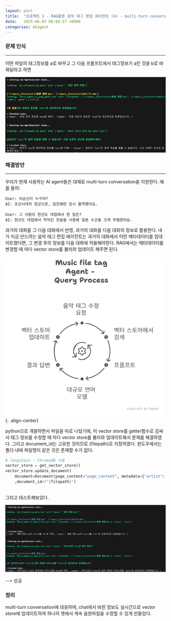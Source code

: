 ```yaml
---
layout: post
title:  "프로젝트 1 - RAG활용 음악 태그 편집 에이전트 (4) - multi-turn conversation 대응"
date:   2025-06-03 08:04:57 +0900
categories: AIagent
---
```


### 문제 인식
---
어떤 파일의 태그정보를 a로 바꾸고 그 다음 프롬프트에서 태그정보가 a인 것을 b로 바꿔달라고 하면

![](/assets/20250602081354.png)

### 해결방안
---

우리가 현재 사용하는 AI agent들은 대체로 multi-turn conversation을 지원한다. 예를 들어:
```
User: 이순신이 누구야?
AI: 조선시대의 장군으로, 임진왜란 당시 활약했어요.

User: 그 사람이 한산도 대첩에서 한 일은?
AI: 한산도 대첩에서 학익진 전술을 사용해 일본 수군을 크게 무찔렀어요.
```

과거의 대화를 그 다음 대화에서 반영, 과거의 대화를 다음 대화의 정보로 활용한다. 내가 지금 만드려는 음악 태그 편집 에이전트는 과거의 대화에서 어떤 메타데이터를 업데이트했다면, 그 변경 후의 정보를 다음 대화에 적용해야한다. RAG에서는 메타데이터를 변경할 때 마다 vector store를 불러와 업데이트 해주면 된다. 
<br>


![](/assets/20250603213427.png){: .align-center}



python으로 개발하면서 파일을 따로 나눴기에, 이 vector store를 getter함수로 감싸서 태그 정보를 수정할 때 마다 vector store를 불러와 업데이트해서 문제를 해결하였다. 그리고 document_id는 고유한 것이므로 {filepath}로 지정하였다. 윈도우에서는 폴더 내에 파일명이 같은 것은 존재할 수가 없다. 

```python
# langchain - ChromaDB 사용
vector_store = get_vector_store()
vector_store.update_document(
    document=Document(page_content="page_content", metadata={"artist": artist})
    ,document_id=f"{filepath}")
```
<br>
그리고 테스트해보았다.

![](/assets/20250603213752.png)

--> 성공


### 정리

multi-turn conversation에 대응하여, chat에서 바뀐 정보도 실시간으로 vector store에 업데이트하여 하나의 챗에서 계속 음원파일을 수정할 수 있게 만들었다.
